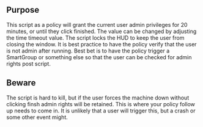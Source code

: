## Purpose
This script as a policy will grant the current user admin privileges for 20 minutes, or until they click finished. The value can be changed by adjusting the time timeout value. The script locks the HUD to keep the user from closing the window. It is best practice to have the policy verify that the user is not admin after running. Best bet is to have the policy trigger a SmartGroup or something else so that the user can be checked for admin rights post script.

## Beware
The script is hard to kill, but if the user forces the machine down without clicking finsh admin rights will be retained. This is where your policy follow up needs to come in. It is unlikely that a user will trigger this, but a crash or some other event might.
